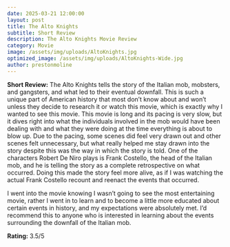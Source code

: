 ```yaml
---
date: 2025-03-21 12:00:00
layout: post
title: The Alto Knights
subtitle: Short Review
description: The Alto Knights Movie Review
category: Movie
image: /assets/img/uploads/AltoKnights.jpg
optimized_image: /assets/img/uploads/AltoKnights-Wide.jpg
author: prestonmoline
---
```


**Short Review:**
The Alto Knights tells the story of the Italian mob, mobsters, and gangsters, and what led to their eventual downfall. This is such a unique part of American history that most don’t know about and won’t unless they decide to research it or watch this movie, which is exactly why I wanted to see this movie. This movie is long and its pacing is very slow, but it dives right into what the individuals involved in the mob would have been dealing with and what they were doing at the time everything is about to blow up. Due to the pacing, some scenes did feel very drawn out and other scenes felt unnecessary, but what really helped me stay drawn into the story despite this was the way in which the story is told. One of the characters Robert De Niro plays is Frank Costello, the head of the Italian mob, and he is telling the story as a complete retrospective on what occurred. Doing this made the story feel more alive, as if I was watching the actual Frank Costello recount and reenact the events that occurred.

I went into the movie knowing I wasn’t going to see the most entertaining movie, rather I went in to learn and to become a little more educated about certain events in history, and my expectations were absolutely met. I’d recommend this to anyone who is interested in learning about the events surrounding the downfall of the Italian mob.


**Rating:**
3.5/5
